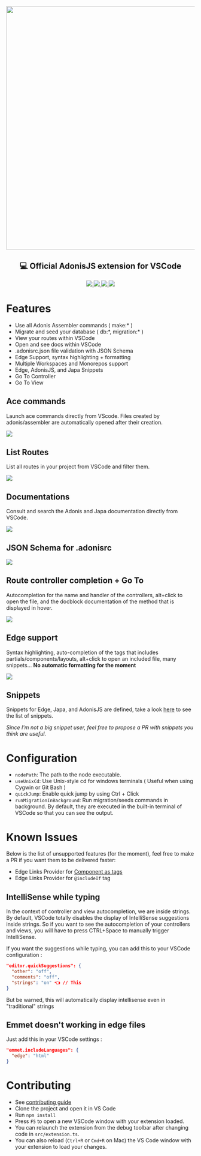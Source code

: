 <div align="center">
  <img width="650px" src="https://i.imgur.com/bUsqL2V.png" />
  <h2>💻 Official AdonisJS extension for VSCode</h2>

  <p align="center">
    <a href="https://github.com/Julien-R44/adonis-vscode-extension/actions/workflows/test.yml">
      <img src="https://img.shields.io/github/workflow/status/julien-r44/adonis-vscode-extension/test?label=%20&logo=github&style=flat-square&logoColor=white&color=5A45FF">
    </a>
    <a href="https://marketplace.visualstudio.com/items?itemName=jripouteau.adonis-vscode-extension">
      <img src="https://vsmarketplacebadge.apphb.com/version-short/jripouteau.adonis-vscode-extension.svg?label=%20&style=flat-square&color=5A45FF">
    </a>
    <a href="https://marketplace.visualstudio.com/items?itemName=jripouteau.adonis-vscode-extension">
      <img src="https://vsmarketplacebadge.apphb.com/installs-short/jripouteau.adonis-vscode-extension.svg?label=%20&style=flat-square&color=5A45FF">
    </a>
    <a href="https://marketplace.visualstudio.com/items?itemName=jripouteau.adonis-vscode-extension">
      <img src="https://vsmarketplacebadge.apphb.com/rating-short/jripouteau.adonis-vscode-extension.svg?label=%20&style=flat-square&color=5A45FF">
    </a>
    <br>
  </p>

</div>

# Features
* Use all Adonis Assembler commands ( make:\* )
* Migrate and seed your database ( db:\*, migration:\* )
* View your routes within VSCode
* Open and see docs within VSCode
* .adonisrc.json file validation with JSON Schema
* Edge Support, syntax highlighting + formatting
* Multiple Workspaces and Monorepos support 
* Edge, AdonisJS, and Japa Snippets
* Go To Controller 
* Go To View

## Ace commands
Launch ace commands directly from VScode. 
Files created by adonis/assembler are automatically opened after their creation.

![](https://i.imgur.com/BEb6Xpc.gif)

## List Routes
List all routes in your project from VSCode and filter them.

![](https://i.imgur.com/WEr7s5K.png)

## Documentations
Consult and search the Adonis and Japa documentation directly from VSCode.

![](https://i.imgur.com/kMjBvdh.png)

## JSON Schema for .adonisrc
![](https://i.imgur.com/6K5wnvE.gif)

## Route controller completion + Go To
Autocompletion for the name and handler of the controllers, alt+click to open the file, and the docblock documentation of the method that is displayed in hover.

![](https://i.imgur.com/ZvnOtN3.gif)

## Edge support
Syntax highlighting, auto-completion of the tags that includes partials/components/layouts, alt+click to open an included file, many snippets...
**No automatic formatting for the moment**

![](https://i.imgur.com/eDYb9fK.gif)

## Snippets
Snippets for Edge, Japa, and AdonisJS are defined, take a look [here](./snippets/) to see the list of snippets.

_Since I'm not a big snippet user, feel free to propose a PR with snippets you think are useful._


# Configuration

- `nodePath`: The path to the node executable.
- `useUnixCd`: Use Unix-style cd for windows terminals ( Useful when using Cygwin or Git Bash )
- `quickJump`: Enable quick jump by using Ctrl + Click
- `runMigrationInBackground`: Run migration/seeds commands in background. By default, they are executed in the built-in terminal of VSCode so that you can see the output.

# Known Issues
Below is the list of unsupported features (for the moment), feel free to make a PR if you want them to be delivered faster: 
- Edge Links Provider for [Component as tags](https://docs.adonisjs.com/guides/views/components#components-as-tags)
- Edge Links Provider for `@includeIf` tag

## IntelliSense while typing
In the context of controller and view autocompletion, we are inside strings. By default, VSCode totally disables the display of IntelliSense suggestions inside strings. So if you want to see the autocompletion of your controllers and views, you will have to press CTRL+Space to manually trigger IntelliSense.

If you want the suggestions while typing, you can add this to your VSCode configuration :

```json
"editor.quickSuggestions": {
  "other": "off",
  "comments": "off",
  "strings": "on" 👈 // This
}
```

But be warned, this will automatically display intellisense even in "traditional" strings

## Emmet doesn't working in edge files
Just add this in your VSCode settings : 
```json
"emmet.includeLanguages": {
  "edge": "html"
}
```

# Contributing
* See [contributing guide](./.github/CONTRIBUTING.md)
* Clone the project and open it in VS Code
* Run `npm install`
* Press `F5` to open a new VSCode window with your extension loaded.
* You can relaunch the extension from the debug toolbar after changing code in `src/extension.ts`.
* You can also reload (`Ctrl+R` or `Cmd+R` on Mac) the VS Code window with your extension to load your changes.
